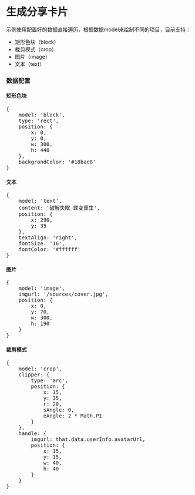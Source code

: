 # 生成分享卡片
示例使用配置好的数据直接遍历，根据数据model来绘制不同的项目，目前支持：
+ 矩形色块（block）
+ 裁剪模式（crop）
+ 图片（image）
+ 文本（text）

### 数据配置

#### 矩形色块
<pre>
{
	model: 'block',
	type: 'rect',
	position: {
		x: 0,
		y: 0,
		w: 300,
		h: 440
	},
	backgrondColor: '#18bae8'
}
</pre>

#### 文本
<pre>
{
	model: 'text',
	content: '破解失眠 蝶变重生',
	position: {
		x: 290,
		y: 35
	},
	textAlign: 'right',
	fontSize: '16',
	fontColor: '#ffffff'
}
</pre>

#### 图片
<pre>
{
	model: 'image',
	imgurl: '/sources/cover.jpg',
	position: {
		x: 0,
		y: 70,
		w: 300,
		h: 190
	}
}
</pre>

#### 裁剪模式
<pre>
{
	model: 'crop',
	clipper: {
		type: 'arc',
		position: {
			x: 35,
			y: 35,
			r: 20,
			sAngle: 0,
			eAngle: 2 * Math.PI
		}
	},
	handle: {
		imgurl: that.data.userInfo.avatarUrl,
		position: {
			x: 15,
			y: 15,
			w: 40,
			h: 40
		}
	}
}
</pre>
